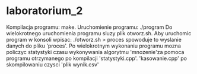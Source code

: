 laboratorium_2
==============
Kompilacja programu: make.
Uruchomienie programu: ./program
Do wielokrotnego uruchomienia programu sluzy plik otworz.sh. Aby uruchomic program w konsoli wpisac:
./otworz.sh > proces
spowoduje to wyslanie danych do pliku 'proces'. Po wielokrotnym wykonaniu programu mozna policzyc statystyki czasu wykonywania algorytmu 'mnozenie'za pomoca programu otrzymanego po kompilacji 'statystyki.cpp'. 'kasowanie.cpp' po skompilowaniu czysci 'plik wynik.csv'
